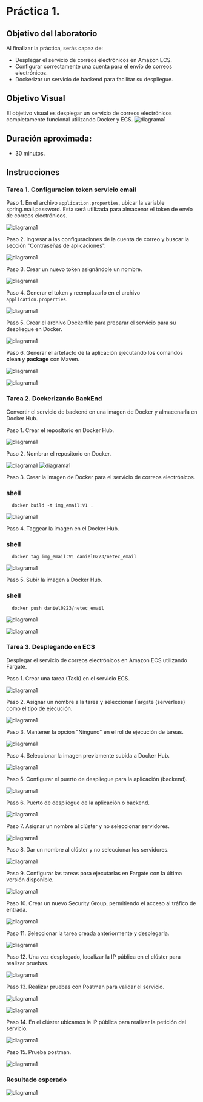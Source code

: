 # Práctica 1.

## Objetivo del laboratorio
Al finalizar la práctica, serás capaz de:
- Desplegar el servicio de correos electrónicos en Amazon ECS.
- Configurar correctamente una cuenta para el envío de correos electrónicos.
- Dockerizar un servicio de backend para facilitar su despliegue.

## Objetivo Visual 
El objetivo visual es desplegar un servicio de correos electrónicos completamente funcional utilizando Docker y ECS.
![diagrama1](../../images/Capitulo%201/practica1_objetivo.png)

## Duración aproximada:
- 30 minutos.
  
## Instrucciones 

### Tarea 1. Configuracion token servicio email
Paso 1. En el archivo `application.properties`, ubicar la variable spring.mail.password. Esta será utilizada para almacenar el token de envío de correos electrónicos.

![diagrama1](../../images/Capitulo%201/practica1_application_properties.png)

Paso 2. Ingresar a las configuraciones de la cuenta de correo y buscar la sección "Contraseñas de aplicaciones".

![diagrama1](../../images/Capitulo%201/practica1_gmial.png)

Paso 3. Crear un nuevo token asignándole un nombre.

![diagrama1](../../images/Capitulo%201/practica1_gmial_1.png)

Paso 4. Generar el token y reemplazarlo en el archivo `application.properties`.

![diagrama1](../../images/Capitulo%201/practica1_token_1.png)

Paso 5. Crear el archivo Dockerfile para preparar el servicio para su despliegue en Docker.


![diagrama1](../../images/Capitulo%201/practica1_dockerfile.png)

Paso 6. Generar el artefacto de la aplicación ejecutando los comandos **clean** y **package** con Maven.

![diagrama1](../../images/Capitulo%201/practica1_mvn.png)

![diagrama1](../../images/Capitulo%201/practica1_mvn_2.png)


### Tarea 2. Dockerizando BackEnd

Convertir el servicio de backend en una imagen de Docker y almacenarla en Docker Hub.

Paso 1. Crear el repositorio en Docker Hub.

![diagrama1](../../images/Capitulo%201/practca1_docker_1.png)


Paso 2. Nombrar el repositorio en Docker.

![diagrama1](../../images/Capitulo%201/practca1_docker_2.png)
![diagrama1](../../images/Capitulo%201/practca1_docker_3.png)


Paso 3. Crear la imagen de Docker para el servicio de correos electrónicos.

### shell
```shell
  docker build -t img_email:V1 . 
```

![diagrama1](../../images/Capitulo%201/practca1_docker_4.png)


Paso 4. Taggear la imagen en el Docker Hub.

### shell
```shell
  docker tag img_email:V1 daniel0223/netec_email
```

![diagrama1](../../images/Capitulo%201/practca1_docker_5.png)


Paso 5. Subir la imagen a Docker Hub.

### shell
```shell
  docker push daniel0223/netec_email
```

![diagrama1](../../images/Capitulo%201/practca1_docker_6.png)

![diagrama1](../../images/Capitulo%201/practca1_docker_7.png)



### Tarea 3. Desplegando en ECS

Desplegar el servicio de correos electrónicos en Amazon ECS utilizando Fargate.


Paso 1. Crear una tarea (Task) en el servicio ECS.

![diagrama1](../../images/Capitulo%201/ECS_1.png)


Paso 2. Asignar un nombre a la tarea y seleccionar Fargate (serverless) como el tipo de ejecución.

![diagrama1](../../images/Capitulo%201/ECS_2.png)


Paso 3. Mantener la opción "Ninguno" en el rol de ejecución de tareas.

![diagrama1](../../images/Capitulo%201/ECS_3.png)


Paso 4. Seleccionar la imagen previamente subida a Docker Hub.

![diagrama1](../../images/Capitulo%201/ECS_4.png)


Paso 5. Configurar el puerto de despliegue para la aplicación (backend).

![diagrama1](../../images/Capitulo%201/ECS_6.png)


Paso 6. Puerto de despliegue de la aplicación o backend.

![diagrama1](../../images/Capitulo%201/ECS_5.png)


Paso 7. Asignar un nombre al clúster y no seleccionar servidores.

![diagrama1](../../images/Capitulo%201/ECS_7.png)


Paso 8. Dar un nombre al clúster y no seleccionar los servidores.

![diagrama1](../../images/Capitulo%201/ECS_8.png)


Paso 9. Configurar las tareas para ejecutarlas en Fargate con la última versión disponible.

![diagrama1](../../images/Capitulo%201/ECS_9.png)


Paso 10. Crear un nuevo Security Group, permitiendo el acceso al tráfico de entrada.

![diagrama1](../../images/Capitulo%201/ECS_10.png)


Paso 11. Seleccionar la tarea creada anteriormente y desplegarla.

![diagrama1](../../images/Capitulo%201/ECS_11.png)


Paso 12. Una vez desplegado, localizar la IP pública en el clúster para realizar pruebas.

![diagrama1](../../images/Capitulo%201/ECS_12.png)


Paso 13. Realizar pruebas con Postman para validar el servicio.

![diagrama1](../../images/Capitulo%201/ECS_13.png)

![diagrama1](../../images/Capitulo%201/ECS_14.png)


Paso 14. En el clúster ubicamos la IP pública para realizar la petición del servicio.

![diagrama1](../../images/Capitulo%201/ECS_15.png)


Paso 15.  Prueba postman.

![diagrama1](../../images/Capitulo%201/ECS_16.png)


### Resultado esperado
![diagrama1](../../images/Capitulo%201/ECS_16.png)
